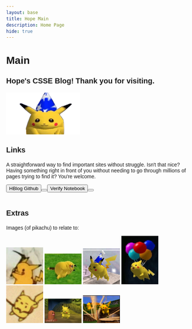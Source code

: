 ```yaml
---
layout: base
title: Hope Main
description: Home Page
hide: true
---
```


<h2 style="font-family: Fredoka, sans-serif; font-size: 28px;">Main</h2>

<h3 style="font-family: Lexend Exa, sans-serif; font-size: 20px;">Hope's CSSE Blog! Thank you for visiting.</h3>

<img src="./images/main/goofpikachu.png" alt="pikachu" width="200"/>

<br>

<h3 style="font-family: Lexend Exa, sans-serif; font-size: 20px;">Links</h3>
<p style="font-family: Sour Gummy, sans-serif; font-size: 14px; font-weight: normal;">A straightforward way to find important sites without struggle. Isn't that nice? Having something right in front of you without needing to go through millions of pages trying to find it? You're welcome.</p>

<div class="button">
    <a href="https://github.com/McHopiee/HBlog" class="button link">
        <button>HBlog Github<button>
    </a>
    <a href="https://github.com/McHopiee/HBlog/blob/main/_notebooks/Foundation/B-tools_and_equipment/2023-08-22-devops_tools-verify.ipynb" class="button link">
        <button>Verify Notebook<button>
    </a>
</div>

<br>

<h3 style="font-family: Lexend Exa, sans-serif; font-size: 20px;">Extras</h3>

<p style="font-family: Sour Gummy, sans-serif; font-size: 14px; font-weight: normal;">Images (of pikachu) to relate to:</p>

<img src="./images/main/mewhen.jpg" alt="rip" width="100"/>
<img src="./images/main/same.jpg" alt="dead" width="100"/>
<img src="./images/main/pika.jpg" alt="oop" width="100"/>
<img src="./images/main/wee.jpg" alt="balloons" width="100"/>
<img src="./images/main/help.jpg" alt="help" width="100"/>
<img src="./images/main/pikachudig.jpg" alt="pikachundiglett" width="100"/>
<img src="./images/main/pikachus.jpg" alt="dancingpikachus" width="100"/>

<br>